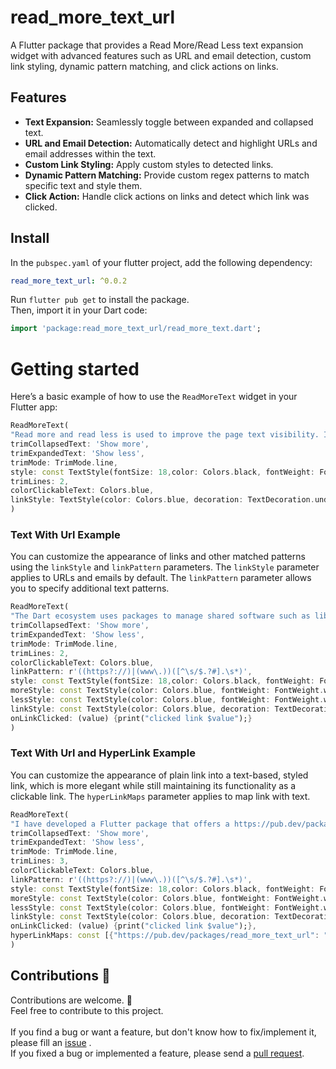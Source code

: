 # read_more_text_url


A Flutter package that provides a Read More/Read Less text expansion widget with advanced features such as URL and email detection, custom link styling, dynamic pattern matching, and click actions on
links.

## Features

* **Text Expansion:** Seamlessly toggle between expanded and collapsed text.<br/>
* **URL and Email Detection:** Automatically detect and highlight URLs and email addresses within the text.<br/>
* **Custom Link Styling:** Apply custom styles to detected links.<br/>
* **Dynamic Pattern Matching:** Provide custom regex patterns to match specific text and style them.<br/>
* **Click Action:** Handle click actions on links and detect which link was clicked.

## Install

In the `pubspec.yaml` of your flutter project, add the following dependency:

```yaml
read_more_text_url: ^0.0.2
```

Run `flutter pub get` to install the package.<br/>
Then, import it in your Dart code:

```dart
import 'package:read_more_text_url/read_more_text.dart';
```

# Getting started

Here’s a basic example of how to use the `ReadMoreText` widget in your Flutter app:

```dart
ReadMoreText(
"Read more and read less is used to improve the page text visibility. It allows users to read the page's full content by pressing the read more button and hiding the content by pressing the read less button.",
trimCollapsedText: 'Show more',
trimExpandedText: 'Show less',
trimMode: TrimMode.line,
style: const TextStyle(fontSize: 18,color: Colors.black, fontWeight: FontWeight.w400),
trimLines: 2,
colorClickableText: Colors.blue,
linkStyle: TextStyle(color: Colors.blue, decoration: TextDecoration.underline),
)
```

### Text With Url Example

You can customize the appearance of links and other matched patterns using the `linkStyle` and `linkPattern` parameters. The `linkStyle` parameter applies to URLs and emails by default.
The `linkPattern` parameter allows you to specify additional text patterns.

```dart
ReadMoreText(
"The Dart ecosystem uses packages to manage shared software such as libraries and tools. To get Dart packages, you use the pub package manager. You can find publicly available packages on the https://pub.dev , or you can load packages from the local file system or elsewhere",
trimCollapsedText: 'Show more',
trimExpandedText: 'Show less',
trimMode: TrimMode.line,
trimLines: 2,
colorClickableText: Colors.blue,
linkPattern: r'((https?://)|(www\.))([^\s/$.?#].\s*)',
style: const TextStyle(fontSize: 18,color: Colors.black, fontWeight: FontWeight.w400),
moreStyle: const TextStyle(color: Colors.blue, fontWeight: FontWeight.w400),
lessStyle: const TextStyle(color: Colors.blue, fontWeight: FontWeight.w400),
linkStyle: const TextStyle(color: Colors.blue, decoration: TextDecoration.underline),
onLinkClicked: (value) {print("clicked link $value");}
)
```

### Text With Url and HyperLink Example

You can customize the appearance of plain link into a text-based, styled link, which is more elegant while still maintaining its functionality as a clickable link.
The `hyperLinkMaps` parameter applies to map link with text.

```dart
ReadMoreText(
"I have developed a Flutter package that offers a https://pub.dev/packages/read_more_text_url text expansion widget. This package includes advanced features such as URL and email detection, custom link styling, dynamic pattern matching, and the ability to add click actions on links. You can also check out an example here https://pub.dev/packages/read_more_text_url/example to see it in action.",
trimCollapsedText: 'Show more',
trimExpandedText: 'Show less',
trimMode: TrimMode.line,
trimLines: 3,
colorClickableText: Colors.blue,
linkPattern: r'((https?://)|(www\.))([^\s/$.?#].\s*)',
style: const TextStyle(fontSize: 18,color: Colors.black, fontWeight: FontWeight.w400),
moreStyle: const TextStyle(color: Colors.blue, fontWeight: FontWeight.w400),
lessStyle: const TextStyle(color: Colors.blue, fontWeight: FontWeight.w400),
linkStyle: const TextStyle(color: Colors.blue, decoration: TextDecoration.underline),
onLinkClicked: (value) {print("clicked link $value");},
hyperLinkMaps: const [{"https://pub.dev/packages/read_more_text_url": "Read More/Read Less"}]
)
```

## Contributions 🤝

Contributions are welcome. 🙌<br>
Feel free to contribute to this project.<br><br>
If you find a bug or want a feature, but don't know how to fix/implement it, please fill an [issue](https://github.com/SaurabhYadav5675/read_more_text_url/issues) .<br>
If you fixed a bug or implemented a feature, please send a [pull request](https://github.com/SaurabhYadav5675/read_more_text_url/pulls).